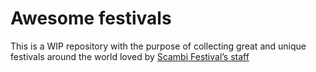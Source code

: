 # Awesome festivals

This is a WIP repository with the purpose of collecting great and unique festivals around the world loved by [Scambi Festival’s staff](https://scambi.org/en/about-us/ 'About Us - Scambi Festival')
